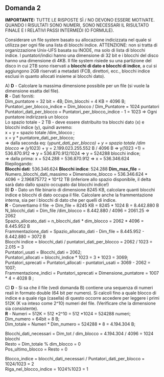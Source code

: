 ## Domanda 2

**IMPORTANTE:** TUTTE LE RISPOSTE SÌ / NO DEVONO ESSERE MOTIVATE. QUANDO I RISULTATI SONO NUMERI, SONO NECESSARI IL RISULTATO FINALE E I RELATIVI PASSI INTERMEDI (O FORMULE).

Considerare un file system basato su allocazione indicizzata nel quale si utilizza per ogni file una lista di blocchi indice.
ATTENZIONE: non si tratta di organizzazione Unix-UFS basata su INODE, ma solo di lista di blocchi indice.
I puntatori/indici hanno una dimensione di 32 bit e i blocchi del disco hanno una dimensione di 4KB.
Il file system risiede su una partizione del disco in cui 2TB sono riservati a **blocchi di dato e blocchi di indice**,
a cui si aggiungono 2GB riservati a metadati (FCB, direttori, ecc., blocchi indice esclusi in quanto allocati insieme ai blocchi dato).

A) **D** - Calcolare la massima dimensione possibile per un file (si vuole la dimensione esatta del file).<br>
**R** - Dati forniti:<br>
Dim_puntatore = 32 bit = 4B; Dim_blocchi = 4 KB = 4096 B;<br>
Puntatori_per_blocco_indice = Dim_blocco / Dim_Puntatore = 1024 puntatori<br>
Puntatori_dati_per_blocco = Puntatori_per_blocco_indice - 1 = 1023 => Ogni puntatore indirizzerà un blocco<br>
Lo spazio totale - 2 TB - deve essere distribuito tra blocchi dato (x) e blocchi indice (y), quindi avremo: <br>
x + y = spazio totale /dim_blocco ;<br>
x = y * puntatore_dati_per_blocco; <br>
=> dalla seconda eq: (y*punt_dati_per_blocco) + y = spazio totale /dim blocco => (y*1023) + y =  2.199.023.255.552 B / 4096 B => y(1023 +1) = 536.870.912 => y = 536.870.912/1024 => y = 524288 blocchi indice;<br>
=> dalla prima: x + 524.288 = 536.870.912 => x = 536.346.624<br>
Riepilogando:<br>
**Blocchi dati**: 536.346.624
**Blocchi indice**: 524.288
**Dim_max_file** = Numero_blocchi_dati_massimo × Dimensione_blocco = 536.346.624 * 4096 = 2.196875772 * 10^12 TB  (inferiore allo spazio disponibile, il delta sarà dato dallo spazio occupato dai blocchi indice!)<br>
B) **D** - Dato un file binario di dimensione 8245 KB, calcolare quanti blocchi indice e blocchi di dato occupa il file.
Calcolare anche la frammentazione interna, sia per i blocchi di dato che per quelli di indice.<br>
**R** - Convertiamo il file -> Dim_file = 8245 KB = 8245 * 1024 B = 8.442.880 B<br>
N_blocchi_dati = Dim_file /dim_blocco = 8.442.880 / 4096 = 2061.25 => 2062 <br>
Spazio_allocato_dati = n_blocchi_dati * dim_blocco = 2062 * 4096 = 8.445.952 B <br>
Frammentazione_dati = Spazio_allocato_dati - Dim_file = 8.445.952 - 8.442.880 = 3072 B <br>
Blocchi indice = blocchi_dati / puntatori_dati_per_blocco = 2062 / 1023 = 2.015 = 3<br>
Puntatori_usati = Blocchi_dati = 2062; <br>
Puntatori_allocati = blocchi_indice * 1023 = 3 * 1023 = 3069; <br>
Puntatori_sprecati = Puntatori_allocati - puntatori_usati = 3069 - 2062 = 1007; <br>
Frammentazione_indici = Puntatori_sprecati × Dimensione_puntatore = 1007 * 4 = 4028 B ; <br>

C) **D** - Si sa che il file (vedi domanda B) contiene una sequenza di numeri reali in formato double (64 bit per numero).
Si calcoli fino a quale blocco di indice e a quale riga (casella) di questo occorre accedere per leggere i primi 512K (K va inteso come 2^10) numeri del file.
(Verificare che la dimensione sia consistente).<br>
**R** - Numeri = 512K = 512 *2^10 = 512 *1024 = 524288 numeri;<br>
Dim_numero = 64bit = 8 B; <br>
Dim_totale = Numeri * Dim_numero = 524288 * 8 = 4.194.304 B;

Blocchi_dati_necessari = Dim_tot / dim_blocco = 4.194.304 / 4096 = 1024 blocchi<br>
Resto = Dim_totale % dim_blocco = 0<br>
Pos_ultimo_blocco = Resto = 0<br>

Blocco_indice = blocchi_dati_necessari / Puntatori_dati_per_blocco = 1024/1023 = 2<br>
Riga_nel_blocco_indice = 1024%1023 = 1<br>